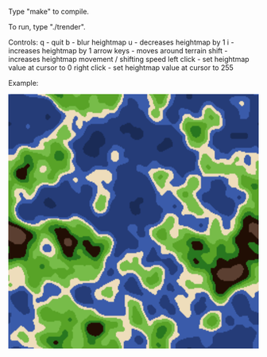 Type "make" to compile.

To run, type "./trender".

Controls:
q - quit
b - blur heightmap 
u - decreases heightmap by 1 
i - increases heightmap by 1
arrow keys - moves around terrain
shift - increases heightmap movement / shifting speed
left click - set heightmap value at cursor to 0
right click - set heightmap value at cursor to 255

Example:

<a href="https://raw.githubusercontent.com/VjiaoBlack/terrain-gen/master/terrain.png"><img src="https://raw.githubusercontent.com/VjiaoBlack/terrain-gen/master/terrain.png" align="left" height="512" width="512" ></a>